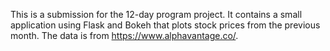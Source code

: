 This is a submission for the 12-day program project. It contains a small application using Flask and Bokeh that plots stock prices from the previous month. The data is from https://www.alphavantage.co/.

